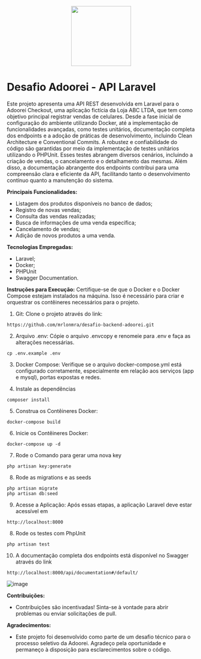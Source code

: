 <p align="center" dir="auto">

<img src="https://camo.githubusercontent.com/cf25d81ab5acf028eda0aa2d361aca96198ef9d789a12a7e9b9931c8c799e297/68747470733a2f2f61646f6f7265692e73332e75732d656173742d322e616d617a6f6e6177732e636f6d2f696d616765732f6c6f6a655f74657374655f6c6f676f61646f6f7265695f313636323437363636332e706e67" width="160" data-canonical-src="https://adoorei.s3.us-east-2.amazonaws.com/images/loje_teste_logoadoorei_1662476663.png" style="max-width: 100%;">
</p>

# Desafio Adoorei - API Laravel

Este projeto apresenta uma API REST desenvolvida em Laravel para o Adoorei Checkout, uma aplicação fictícia da Loja ABC LTDA, que tem como objetivo principal registrar vendas de celulares. Desde a fase inicial de configuração do ambiente utilizando Docker, até a implementação de funcionalidades avançadas, como testes unitários, documentação completa dos endpoints e a adoção de práticas de desenvolvimento, incluindo Clean Architecture e Conventional Commits.
A robustez e confiabilidade do código são garantidas por meio da implementação de testes unitários utilizando o PHPUnit. Esses testes abrangem diversos cenários, incluindo a criação de vendas, o cancelamento e o detalhamento das mesmas. Além disso, a documentação abrangente dos endpoints contribui para uma compreensão clara e eficiente da API, facilitando tanto o desenvolvimento contínuo quanto a manutenção do sistema.

**Principais Funcionalidades:**
- Listagem dos produtos disponíveis no banco de dados;
- Registro de novas vendas;
- Consulta das vendas realizadas;
- Busca de informações de uma venda específica;
- Cancelamento de vendas;
- Adição de novos produtos a uma venda.

**Tecnologias Empregadas:**
- Laravel;
- Docker;
- PHPUnit
- Swagger Documentation.

**Instruções para Execução:**
Certifique-se de que o Docker e o Docker Compose estejam instalados na máquina. Isso é necessário para criar e orquestrar os contêineres necessários para o projeto.


1. Git: Clone o projeto através do link:
```
https://github.com/mrlonmra/desafio-backend-adoorei.git
```
2. Arquivo .env: Cópie o arquivo .envcopy e renomeie para .env e faça as alterações necessárias.
```
cp .env.example .env
```

3. Docker Compose: Verifique se o arquivo docker-compose.yml está configurado corretamente, especialmente em relação aos serviços (app e mysql), portas expostas e redes.
   
4. Instale as dependências
```
composer install
```
5.  Construa os Contêineres Docker:
```
docker-compose build
```
6. Inicie os Contêineres Docker:
```
docker-compose up -d
```
7. Rode o Comando para gerar uma nova key
```
php artisan key:generate
```
08. Rode as migrations e as seeds
```
php artisan migrate
php artisan db:seed
```
09. Acesse a Aplicação: Após essas etapas, a aplicação Laravel deve estar acessível em
```
http://localhost:8000
```
08. Rode os testes com PhpUnit
```
php artisan test
```
10. A documentação completa dos endpoints está disponível no Swagger através do link
```
http://localhost:8000/api/documentation#/default/
```
![image](https://github.com/mrlonmra/desafio-backend-adoorei/assets/26064875/c0520ffa-f0db-4350-8715-62fa34725b27)

 
**Contribuições:**
- Contribuições são incentivadas! Sinta-se à vontade para abrir problemas ou enviar solicitações de pull.

**Agradecimentos:**
- Este projeto foi desenvolvido como parte de um desafio técnico para o processo seletivo da Adoorei. Agradeço pela oportunidade e permaneço à disposição para esclarecimentos sobre o código.

